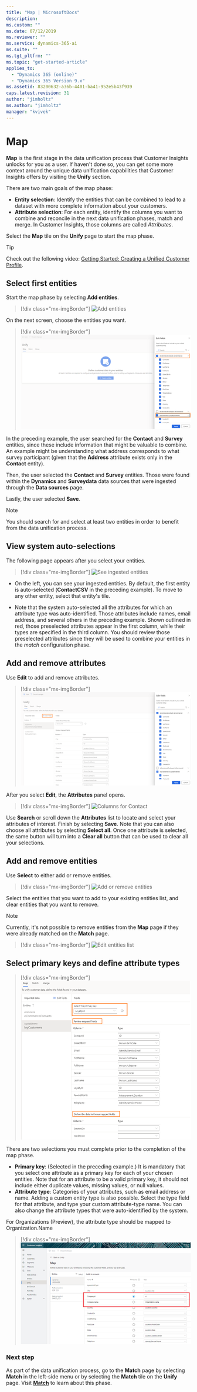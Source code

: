 ```yaml
---
title: "Map | MicrosoftDocs"
description: 
ms.custom: ""
ms.date: 07/12/2019
ms.reviewer: ""
ms.service: dynamics-365-ai
ms.suite: ""
ms.tgt_pltfrm: ""
ms.topic: "get-started-article"
applies_to: 
  - "Dynamics 365 (online)"
  - "Dynamics 365 Version 9.x"
ms.assetid: 83200632-a36b-4401-ba41-952e5b43f939
caps.latest.revision: 31
author: "jimholtz"
ms.author: "jimholtz"
manager: "kvivek"
---
```

# Map

**Map** is the first stage in the data unification process that Customer Insights unlocks for you as a user. If haven't done so, you can get some more context around the unique data unification capabilities that Customer Insights offers by visiting the **Unify** section. 

There are two main goals of the map phase:

- **Entity selection**: Identify the entities that can be combined to lead to a dataset with more complete information about your customers.
- **Attribute selection**: For each entity, identify the columns you want to combine and reconcile in the next data unification phases, match and merge. In Customer Insights, those columns are called *Attributes*.

Select the **Map** tile on the **Unify** page to start the map phase.

> [!TIP]
> Check out the following video: [Getting Started: Creating a Unified Customer Profile](https://youtu.be/oBfGEhucAxs).

## Select first entities

Start the map phase by selecting **Add entities**.

> [!div class="mx-imgBorder"] 
> ![Add entities](media/data-manager-configure-map-add-entities.png "Add entities")

On the next screen, choose the entities you want. 

> [!div class="mx-imgBorder"] 
> ![Add entities example](media/data-manager-configure-map-add-entities-example.png "Add entities example")

In the preceding example, the user searched for the **Contact** and **Survey** entities, since these include information that might be valuable to combine. An example might be understanding what address corresponds to what survey participant (given that the **Address** attribute exists only in the **Contact** entity). 

Then, the user selected the **Contact** and **Survey** entities. Those were found within the **Dynamics** and **Surveydata** data sources that were ingested through the **Data sources** page. 

Lastly, the user selected **Save**.

> [!NOTE] 
> You should search for and select at least two entities in order to benefit from the data unification process.

## View system auto-selections

The following page appears after you select your entities.

> [!div class="mx-imgBorder"] 
> ![See ingested entities](media/data-manager-configure-map-ingested-entities.png "See ingested entities")

- On the left, you can see your ingested entities. By default, the first entity is auto-selected (**ContactCSV** in the preceding example). To move to any other entity, select that entity's tile. 

- Note that the system auto-selected all the attributes for which an attribute type was auto-identified. Those attributes include names, email address, and several others in the preceding example. Shown outlined in red, those preselected attributes appear in the first column, while their types are specified in the third column. You should review those preselected attributes since they will be used to combine your entities in the *match* configuration phase. 

## Add and remove attributes

Use **Edit** to add and remove attributes.

> [!div class="mx-imgBorder"] 
> ![Add or remove attributes](media/configure-data-map-edit.png "Add or remove attributes")

After you select **Edit**, the **Attributes** panel opens.

> [!div class="mx-imgBorder"] 
> ![Columns for Contact](media/configure-data-map-contact-attributes.png "Columns for Contact")

Use **Search** or scroll down the **Attributes** list to locate and select your attributes of interest. Finish by selecting **Save**. Note that you can also choose all attributes by selecting **Select all**. Once one attribute is selected, the same button will turn into a **Clear all** button that can be used to clear all your selections.
## Add and remove entities

Use **Select** to either add or remove entities.

> [!div class="mx-imgBorder"] 
> ![Add or remove entities](media/data-manager-configure-map-edit.png "Add or remove entities")

Select the entities that you want to add to your existing entities list, and clear entities that you want to remove.

> [!NOTE]
> Currently, it's not possible to remove entities from the **Map** page if they were already matched on the **Match** page. 

> [!div class="mx-imgBorder"] 
> ![Edit entities list](media/data-manager-configure-map-edit-customer-entity.png "Edit entities list")

## Select primary keys and define attribute types

> [!div class="mx-imgBorder"] 
> ![Primary key and attribute type](media/data-manager-configure-map-add-attributes.png "Primary key and attribute type")

There are two selections you must complete prior to the completion of the map phase.

- **Primary key**: (Selected in the preceding example.) It is mandatory that you select one attribute as a primary key for each of your chosen entities. Note that for an attribute to be a valid primary key, it should not include either duplicate values, missing values, or null values. 
- **Attribute type**: Categories of your attributes, such as email address or name. Adding a custom entity type is also possible. Select the type field for that attribute, and type your custom attribute-type name. You can also change the attribute types that were auto-identified by the system.  

For Organizations (Preview), the attribute type should be mapped to Organization.Name
> [!div class="mx-imgBorder"] 
> ![Primary key and attribute type B2B](media/configure-data-map-edit-b2b.png "Primary key and attribute type B2B")


### Next step
As part of the data unification process, go to the **Match** page by selecting **Match** in the left-side menu or by selecting the **Match** tile on the **Unify** page. Visit [**Match**](pm-match.md) to learn about this phase.
